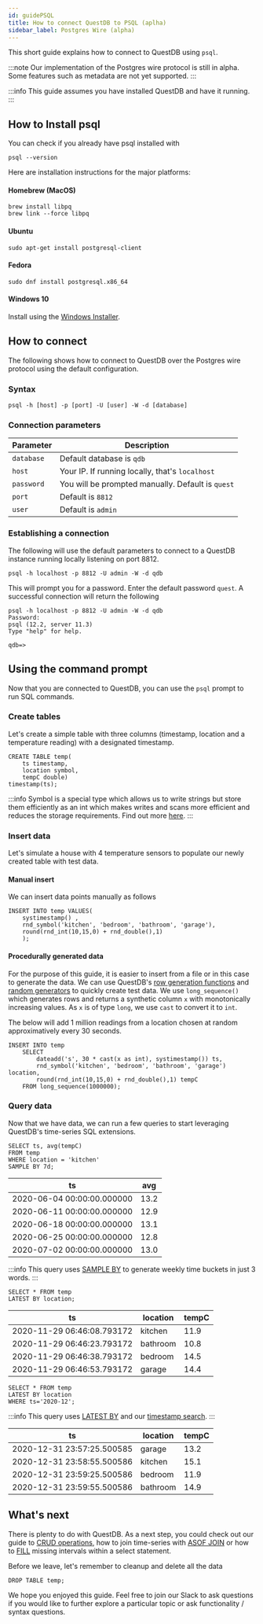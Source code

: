 ```yaml
---
id: guidePSQL
title: How to connect QuestDB to PSQL (aplha)
sidebar_label: Postgres Wire (alpha)
---
```


This short guide explains how to connect to QuestDB using `psql`.

:::note
Our implementation of the Postgres wire protocol is still in alpha. Some
features such as metadata are not yet supported.
:::

:::info
This guide assumes you have installed QuestDB and have it running.
:::

## How to Install psql

You can check if you already have psql installed with

```shell script title="Check psql version"
psql --version
```

Here are installation instructions for the major platforms:

#### Homebrew (MacOS)

```shell script
brew install libpq
brew link --force libpq
```

#### Ubuntu

```shell script
sudo apt-get install postgresql-client
```

#### Fedora

```shell script
sudo dnf install postgresql.x86_64
```

#### Windows 10

Install using the [Windows Installer](https://www.enterprisedb.com/downloads/postgres-postgresql-downloads).

## How to connect

The following shows how to connect to QuestDB over the Postgres wire protocol
using the default configuration.

### Syntax

```shell script
psql -h [host] -p [port] -U [user] -W -d [database]
```

### Connection parameters

| Parameter  | Description                                       |
| ---------- | ------------------------------------------------- |
| `database` | Default database is `qdb`                         |
| `host`     | Your IP. If running locally, that's `localhost`   |
| `password` | You will be prompted manually. Default is `quest` |
| `port`     | Default is `8812`                                 |
| `user`     | Default is `admin`                                |

### Establishing a connection

The following will use the default parameters to connect to a QuestDB instance
running locally listening on port 8812.

```shell script
psql -h localhost -p 8812 -U admin -W -d qdb
```

This will prompt you for a password. Enter the default password `quest`. A
successful connection will return the following

```shell script title="Successful connection"
psql -h localhost -p 8812 -U admin -W -d qdb
Password:
psql (12.2, server 11.3)
Type "help" for help.

qdb=>
```

## Using the command prompt

Now that you are connected to QuestDB, you can use the `psql` prompt to run SQL
commands.

### Create tables

Let's create a simple table with three columns (timestamp, location and a
temperature reading) with a designated timestamp.

```questdb-sql title="Create table"
CREATE TABLE temp(
    ts timestamp,
    location symbol,
    tempC double)
timestamp(ts);
```

:::info
Symbol is a special type which allows us to write strings but store them
efficiently as an int which makes writes and scans more efficient and reduces
the storage requirements. Find out more [here](symbol.md).
:::

### Insert data

Let's simulate a house with 4 temperature sensors to populate our newly created
table with test data.

#### Manual insert

We can insert data points manually as follows

```questdb-sql title="Inserting values"
INSERT INTO temp VALUES(
    systimestamp() ,
    rnd_symbol('kitchen', 'bedroom', 'bathroom', 'garage'),
    round(rnd_int(10,15,0) + rnd_double(),1)
    );
```

#### Procedurally generated data

For the purpose of this guide, it is easier to insert from a file or in this
case to generate the data. We can use QuestDB's
[row generation functions](functionsRowGenerator.md) and
[random generators](functionsRandomValueGenerators.md) to quickly create test
data. We use `long_sequence()` which generates rows and returns a synthetic
column `x` with monotonically increasing values. As `x` is of type `long`, we
use `cast` to convert it to `int`.

The below will add 1 million readings from a location chosen at random
approximatively every 30 seconds.

```questdb-sql title="Inserting randomly generated values"
INSERT INTO temp
    SELECT
        dateadd('s', 30 * cast(x as int), systimestamp()) ts,
        rnd_symbol('kitchen', 'bedroom', 'bathroom', 'garage') location,
        round(rnd_int(10,15,0) + rnd_double(),1) tempC
    FROM long_sequence(1000000);
```

### Query data

Now that we have data, we can run a few queries to start leveraging QuestDB's
time-series SQL extensions.

```questdb-sql title="Weekly average temperature"
SELECT ts, avg(tempC)
FROM temp
WHERE location = 'kitchen'
SAMPLE BY 7d;
```

| ts                         | avg  |
| -------------------------- | ---- |
| 2020-06-04 00:00:00.000000 | 13.2 |
| 2020-06-11 00:00:00.000000 | 12.9 |
| 2020-06-18 00:00:00.000000 | 13.1 |
| 2020-06-25 00:00:00.000000 | 12.8 |
| 2020-07-02 00:00:00.000000 | 13.0 |

:::info
This query uses [SAMPLE BY](sqlSELECT.md#sample-by) to generate weekly
time buckets in just 3 words.
:::

```questdb-sql title="Last temperature reading by location"
SELECT * FROM temp
LATEST BY location;
```

| ts                         | location | tempC |
| -------------------------- | -------- | ----- |
| 2020-11-29 06:46:08.793172 | kitchen  | 11.9  |
| 2020-11-29 06:46:23.793172 | bathroom | 10.8  |
| 2020-11-29 06:46:38.793172 | bedroom  | 14.5  |
| 2020-11-29 06:46:53.793172 | garage   | 14.4  |

```questdb-sql title="Last reading of december"
SELECT * FROM temp
LATEST BY location
WHERE ts='2020-12';
```

:::info
This query uses [LATEST BY](crudOperations.md) and our
[timestamp search](sqlSELECT.md#interval-timestamp).
:::

| ts                         | location | tempC |
| -------------------------- | -------- | ----- |
| 2020-12-31 23:57:25.500585 | garage   | 13.2  |
| 2020-12-31 23:58:55.500586 | kitchen  | 15.1  |
| 2020-12-31 23:59:25.500586 | bedroom  | 11.9  |
| 2020-12-31 23:59:55.500586 | bathroom | 14.9  |

## What's next

There is plenty to do with QuestDB. As a next step, you could check out our
guide to [CRUD operations](crudOperations.md), how to join time-series with
[ASOF JOIN](joins.md#asof-join) or how to [FILL](sqlSELECT.md#fill) missing
intervals within a select statement.

Before we leave, let's remember to cleanup and delete all the data

```questdb-sql title="Drop the table and the data"
DROP TABLE temp;
```

We hope you enjoyed this guide. Feel free to join our Slack to ask questions if
you would like to further explore a particular topic or ask functionality /
syntax questions.
